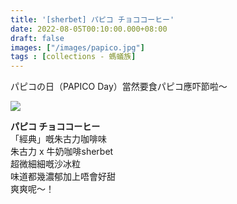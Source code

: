 ```yaml
---
title: '[sherbet] パピコ チョココーヒー'
date: 2022-08-05T00:10:00.000+08:00
draft: false
images: ["/images/papico.jpg"]
tags : [collections - 螞蟻族]
---
```


パピコの日（PAPICO Day）當然要食パピコ應吓節啦～  

![](/images/papico.jpg)

**パピコ チョココーヒー**  
「經典」嘅朱古力咖啡味  
朱古力 x 牛奶咖啡sherbet  
超微細細嘅沙冰粒  
味道都幾濃郁加上唔會好甜  
爽爽呢～！  
